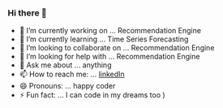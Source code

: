 ### Hi there 👋

- 🔭 I’m currently working on ... Recommendation Engine
- 🌱 I’m currently learning ... Time Series Forecasting
- 👯 I’m looking to collaborate on ... Recommendation Engine
- 🤔 I’m looking for help with ... Recommendation Engine
- 💬 Ask me about ... anything
- 📫 How to reach me: ... [linkedIn](https://linkedin.com/in/kanishksh4rma)
- 😄 Pronouns: ... happy coder
- ⚡ Fun fact: ... I can code in my dreams too )

